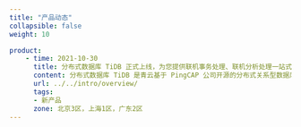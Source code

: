 ```yaml
---
title: "产品动态"
collapsible: false
weight: 10

product:
    - time: 2021-10-30
      title: 分布式数据库 TiDB 正式上线，为您提供联机事务处理、联机分析处理一站式解决方案
      content: 分布式数据库 TiDB 是青云基于 PingCAP 公司开源的分布式关系型数据库的云上实现，兼具联机事务处理（OLTP）和联机分析处理（OLAP）能力。TiDB 具备水平扩容、强一致性的分布式事务，高度兼容 MySQL 协议，可广泛适用于高可用、强一致要求较高、数据规模较大等各种应用场景。
      url: ../../intro/overview/
      tags:
      - 新产品
      zone: 北京3区，上海1区，广东2区
---
```


